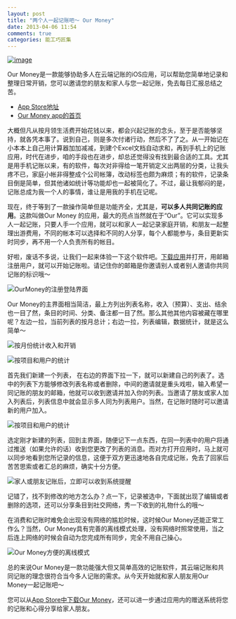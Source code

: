 ```yaml
---
layout: post
title: "两个人一起记账吧～ Our Money"
date: 2013-04-06 11:54
comments: true
categories: 能工巧匠集
---
```


[![image](http://img.onevcat.com/2013/ourmoney-banner.jpg)](https://itunes.apple.com/cn/app/our-money/id562520527?ls=1&mt=8)

Our Money是一款能够协助多人在云端记账的iOS应用，可以帮助您简单地记录和整理日常开销，您可以邀请您的朋友和家人与您一起记账，免去每日汇报总结之苦。

* [App Store地址](https://itunes.apple.com/cn/app/our-money/id562520527?ls=1&mt=8)
* [Our Money app的首页](http://ourmoney.onevcat.com)

大概但凡从按月领生活费开始花钱以来，都会兴起记账的念头，至于是否能够坚持，就各凭本事了。说到自己，则是多次付诸行动，然后不了了之。从一开始记在小本本上自己用计算器加加减减，到建个Excel文档自动求和，再到手机上的记账应用，时代在进步，咱的手段也在进步，却总还觉得没有找到最合适的工具。尤其是用手机记账以来，有的软件，每次对非得给一笔开销定义出两层的分类，让我头疼不已，家庭小帐非得整成个公司帐簿，改动标签也颇为麻烦；有的软件，记录条目倒是简单，但其他诸如统计等功能却也一起被简化了。不过，最让我郁闷的是，记账总成为我一个人的事情，谁让是用我的手机在记呢。

现在，终于等到了一款操作简单但是功能齐全，尤其是，**可以多人共同记账的应用**。这款叫做Our Money 的应用，最大的亮点当然就在于“Our”。它可以实现多人一起记账，只要人手一个应用，就可以和家人一起记录家庭开销，和朋友一起整理出游费用，不同的帐本可以选择和不同的人分享，每个人都能参与，条目更新实时同步，再不用一个人负责所有的帐目。

好啦，废话不多说，让我们一起来体验一下这个软件吧。[下载应用](https://itunes.apple.com/cn/app/our-money/id562520527?ls=1&mt=8)并打开，用邮箱注册用户，就可以开始记账啦。请记住你的邮箱是你邀请别人或者别人邀请你共同记账的标识哦～

<!-- more -->

![OurMoney的注册登陆界面](http://img.onevcat.com/2013/1-ourmoney-login.png)
Our Money的主界面相当简洁，最上方列出列表名称，收入（预算）、支出、结余也一目了然，条目的时间、分类、备注都一目了然。那么其他其他内容被藏在哪里呢？左边一拉，当前列表的按月总计；右边一拉，列表编辑，数据统计，就是这么简单～
![按月份统计收入和开销](http://img.onevcat.com/2013/2-ourmoney-month.png)
![按项目和用户的统计](http://img.onevcat.com/2013/3-ourmoney-stat.png)
首先我们新建一个列表， 在右边的界面下拉一下，就可以新建自己的列表了。选中的列表下方能够修改列表名称或者删除，中间的邀请就是重头戏啦，输入希望一同记账的朋友的邮箱，他就可以收到邀请并加入你的列表。当邀请了朋友或家人加入列表后，列表信息中就会显示多人同为列表用户。当然，在记账时随时可以邀请新的用户加入。
![按项目和用户的统计](http://img.onevcat.com/2013/4-ourmoney-invite.png)
选定刚才新建的列表，回到主界面，随便记下一点东西，在同一列表中的用户将通过推送（如果允许的话）收到您更改了列表的消息。而对方打开应用时，马上就可以同步地看到您所记录的信息，这便于双方更迅速地各自完成记账，免去了回家后苦苦思索或者汇总的麻烦，确实十分方便。

![家人或朋友记账后，立即可以收到系统提醒](http://img.onevcat.com/2013/5-ourmoney-push.png)

记错了，找不到修改的地方怎么办？点一下，记录被选中，下面就出现了编辑或者删除的选项，还可以分享条目到社交网络，秀一下收到的礼物什么的哦～

在消费和记账时难免会出现没有网络的尴尬时候，这时候Our Money还能正常工作么？当然，Our Money具有完善的离线模式处理，没有网络时照常使用，当之后连上网络的时候会自动为您完成所有同步，完全不用自己操心。

![Our Money方便的离线模式](http://img.onevcat.com/2013/6-ourmoney-offline.png)

总的来说Our Money是一款功能强大但又简单高效的记账软件，其云端记账和共同记账的理念很符合当今多人记账的需求。从今天开始就和家人朋友用Our Money一起记账吧～

您可以从[App Store中下载Our Money](https://itunes.apple.com/cn/app/our-money/id562520527?ls=1&mt=8)，还可以进一步通过应用内的赠送系统将您的记账和心得分享给家人朋友。